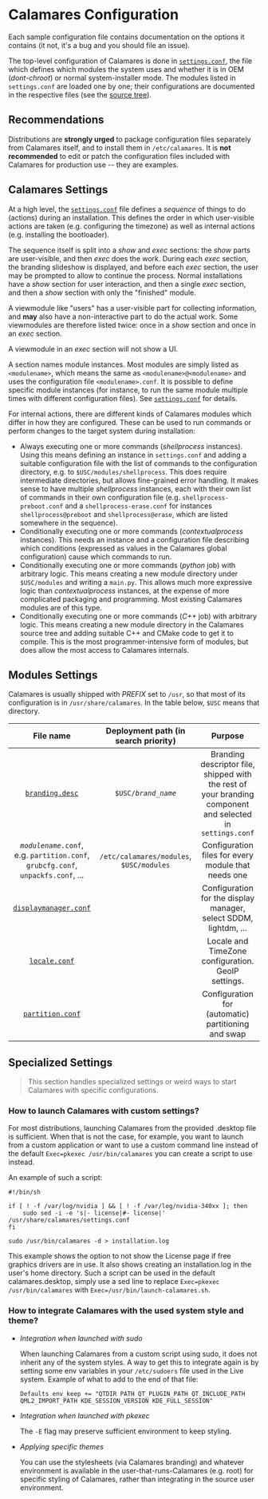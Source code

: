 # Calamares Configuration

Each sample configuration file contains documentation on the options it
contains (it not, it's a bug and you should file an issue).

The top-level configuration of Calamares is done in
[`settings.conf`][settings.conf], the file which defines which modules
the system uses and whether it is in OEM (*dont-chroot*) or normal
system-installer mode. The modules listed in `settings.conf`
are loaded one by one; their configurations are documented in
the respective files (see the [source tree][modules]).

## Recommendations

Distributions are **strongly urged** to package configuration files
separately from Calamares itself, and to install them in `/etc/calamares`.
It is **not recommended** to edit or patch the configuration files
included with Calamares for production use -- they are examples.

## Calamares Settings

At a high level, the [`settings.conf`][settings.conf]
file defines a *sequence* of things
to do (actions) during an installation. This defines the order in which
user-visible actions are taken (e.g. configuring the timezone) as well as
internal actions (e.g. installing the bootloader).

The sequence itself is split into a *show* and *exec* sections:
the *show* parts are user-visible, and then *exec* does the work.
During each *exec* section, the branding slideshow is displayed,
and before each *exec* section, the user may be prompted to
allow to continue the process. Normal installations have a
*show* section for user interaction, and then a single *exec* section,
and then a *show* section with only the "finished" module.

A viewmodule like "users" has a user-visible part for collecting
information, and **may** also have a non-interactive part to do the actual
work. Some viewmodules are therefore listed twice: once in a *show*
section and once in an *exec* section.

A viewmodule in an *exec* section will not show a UI.

A section names module instances. Most modules are simply
listed as `<modulename>`, which means the same as `<modulename>@<modulename>`
and uses the configuration file `<modulename>.conf`. It is possible
to define specific module instances (for instance, to run the same
module multiple times with different configuration files).
See [`settings.conf`][settings.conf] for details.

For internal actions, there are different kinds of Calamares modules
which differ in how they are configured. These can be used to run
commands or perform changes to the target system during installation:
 - Always executing one or more commands (*shellprocess* instances).
   Using this means defining an instance in `settings.conf` and
   adding a suitable configuration file with the list of commands
   to the configuration directory, e.g. to `$USC/modules/shellprocess`.
   This does require intermediate directories, but allows fine-grained
   error handling. It makes sense to have multiple *shellprocess*
   instances, each with their own list of commands in their own
   configuration file (e.g. `shellprocess-preboot.conf` and a
   `shellprocess-erase.conf` for instances `shellprocess@preboot`
   and `shellprocess@erase`, which are listed somewhere in the sequence).
 - Conditionally executing one or more commands (*contextualprocess*
   instances). This needs an instance and a configuration file
   describing which conditions (expressed as values in the Calamares
   global configuration) cause which commands to run.
 - Conditionally executing one or more commands (*python* job)
   with arbitrary logic. This means creating a new module directory
   under `$USC/modules` and writing a `main.py`. This allows much
   more expressive logic than *contextualprocess* instances, at
   the expense of more complicated packaging and programming.
   Most existing Calamares modules are of this type.
 - Conditionally executing one or more commands (*C++* job)
   with arbitrary logic. This means creating a new module directory
   in the Calamares source tree and adding suitable C++ and CMake
   code to get it to compile. This is the most programmer-intensive
   form of modules, but does allow the most access to Calamares
   internals.

## Modules Settings

Calamares is usually shipped with *PREFIX* set to `/usr`,
so that most of its configuration is in `/usr/share/calamares`.
In the table below, `$USC` means that directory.

| File name | Deployment path (in search priority) | Purpose |
|:---------:|:------------------------------------:|:-------:|
| [`branding.desc`][branding.desc] | `$USC/`_`brand_name`_ | Branding descriptor file, shipped with the rest of your branding component and selected in `settings.conf` |
| _`modulename`_`.conf`, e.g. `partition.conf`, `grubcfg.conf`, `unpackfs.conf`, ... | `/etc/calamares/modules`, `$USC/modules` | Configuration files for every module that needs one |
| [`displaymanager.conf`][displaymanager.conf] | | Configuration for the display manager, select SDDM, lightdm, ... |
| [`locale.conf`][locale.conf] | | Locale and TimeZone configuration. GeoIP settings. |
| [`partition.conf`][partition.conf] | | Configuration for (automatic) partitioning and swap |

[modules]: https://github.com/calamares/calamares/blob/master/src/modules
[settings.conf]: https://github.com/calamares/calamares/blob/master/settings.conf
[branding.desc]: https://github.com/calamares/calamares/blob/master/src/branding/default/branding.desc
[displaymanager.conf]: https://github.com/calamares/calamares/blob/master/src/modules/displaymanager/displaymanager.conf
[locale.conf]: https://github.com/calamares/calamares/blob/master/src/modules/locale/locale.conf
[partition.conf]: https://github.com/calamares/calamares/blob/master/src/modules/partition/partition.conf



## Specialized Settings

> This section handles specialized settings or weird
> ways to start Calamares with specific configurations.

### How to launch Calamares with custom settings?
For most distributions, launching Calamares from the provided .desktop file is sufficient.  When that is not the case, for example, you want to launch from a custom application or want to use a custom command line instead of the default `Exec=pkexec /usr/bin/calamares` you can create a script to use instead.

An example of such a script:

```
#!/bin/sh

if [ ! -f /var/log/nvidia ] && [ ! -f /var/log/nvidia-340xx ]; then
    sudo sed -i -e 's|- license|#- license|' /usr/share/calamares/settings.conf
fi

sudo /usr/bin/calamares -d > installation.log
```

This example shows the option to not show the License page if free graphics drivers are in use.  It also shows creating an installation.log in the user's home directory.
Such a script can be used in the default calamares.desktop, 
simply use a sed line to replace `Exec=pkexec /usr/bin/calamares` with 
`Exec=/usr/bin/launch-calamares.sh`.

### How to integrate Calamares with the used system style and theme?

 - *Integration when launched with sudo*

   When launching Calamares from a custom script using sudo, it does not inherit any of the system styles.  A way to get this to integrate again is by setting some env variables in your `/etc/sudoers` file used in the Live system.
   Example of what to add to the end of that file:
   ```
   Defaults env_keep += "QTDIR PATH QT_PLUGIN_PATH QT_INCLUDE_PATH QML2_IMPORT_PATH KDE_SESSION_VERSION KDE_FULL_SESSION"
   ```
 - *Integration when launched with pkexec*

   The `-E` flag may preserve sufficient environment to keep styling.
 - *Applying specific themes*

   You can use the stylesheets (via Calamares branding) and whatever 
   environment is available in the user-that-runs-Calamares (e.g. root)
   for specific styling of Calamares, rather than integrating in the
   source user environment.
